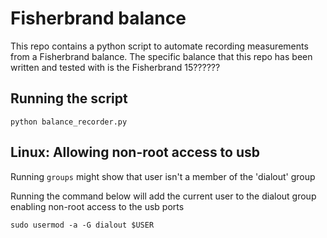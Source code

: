 # Fisherbrand balance
This repo contains a python script to automate recording measurements from a Fisherbrand balance.
The specific balance that this repo has been written and tested with is the Fisherbrand 15??????

## Running the script
```shell
python balance_recorder.py
```

## Linux: Allowing non-root access to usb
Running ```groups``` might show that user isn't a member of the 'dialout' group

Running the command below will add the current user to the dialout group enabling non-root access to the usb ports
```
sudo usermod -a -G dialout $USER
```